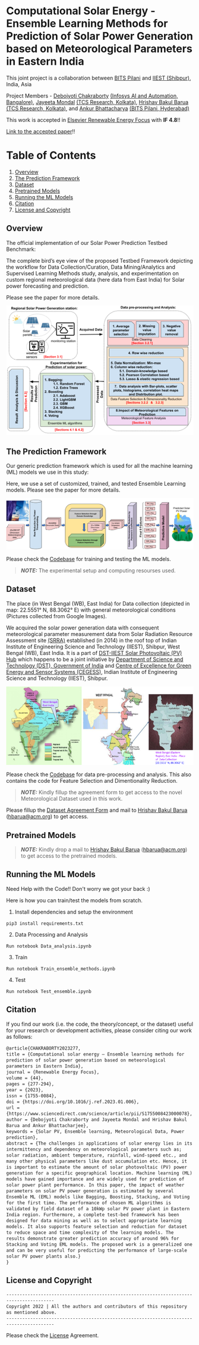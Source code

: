 

# Computational Solar Energy - Ensemble Learning Methods for Prediction of Solar Power Generation based on Meteorological Parameters in Eastern India

This joint project is a collaboration between [BITS Pilani](https://www.bits-pilani.ac.in/) and [IIEST (Shibpur)](https://www.iiests.ac.in/), India, Asia

Project Members - [Debojyoti Chakraborty](https://www.linkedin.com/in/debojyoti-chakraborty-ba03a4179/?originalSubdomain=in) [(Infosys AI and Automation, Bangalore)](https://www.infosys.com/), [Jayeeta Mondal](https://scholar.google.com/citations?user=lW7H0AoAAAAJ&hl=en) [(TCS Research, Kolkata)](https://www.tcs.com/what-we-do/research), [Hrishav Bakul Barua](https://www.researchgate.net/profile/Hrishav-Barua)  [(TCS Research, Kolkata)](https://www.tcs.com/what-we-do/research), and [Ankur Bhattacharya](https://universe.bits-pilani.ac.in/Hyderabad/bhattacharjee/Profile) [(BITS Pilani, Hyderabad)](https://www.bits-pilani.ac.in/)

This work is accepted in [Elsevier Renewable Energy Focus](https://www.sciencedirect.com/journal/renewable-energy-focus) with **IF 4.8**!!

[Link to the accepted paper](https://www.sciencedirect.com/science/article/pii/S1755008423000078)!!


# Table of Contents

1. [Overview](#Overview)
2. [The Prediction Framework](#The-Prediction-Framework)
3. [Dataset](#Dataset)
4. [Pretrained Models](#Pretrained-Models)
5. [Running the ML Models](#Running-the-ML-Models)
6. [Citation](#Citation)
7. [License and Copyright](#License-and-Copyright)


## Overview

The official implementation of our Solar Power Prediction Testbed Benchmark:  
 
The complete bird’s eye view of the proposed Testbed Framework depicting the workflow for Data Collection/Curation, Data Mining/Analytics and Supervised Learning Methods study, analysis, and experimentation on custom regional meteorological data (here data from East India) for Solar power forecasting and prediction.

Please see the paper for more details.

![My Image](assets/Solar-Flow-Intro.png)


##  The Prediction Framework

Our generic prediction framework which is used for all the machine learning (ML) models we use in this study: 

Here, we use a set of customized, trained, and tested Ensemble Learning models. Please see the paper for more details. 



![My Image](assets/Model_diagram.png)

Please check the [Codebase](src) for training and testing the ML models.

> **_NOTE:_**  The experimental setup and computing resourses used.

##  Dataset

The place (in West Bengal (WB), East India) for Data collection (depicted in map: 22.5551° N, 88.3062° E) with general meteorological conditions (Pictures collected from Google Images).

We acquired the solar power generation data with consequent meteorological  parameter measurement data from Solar Radiation Resource Assessment site [(SRRA)](http://dst-iiestsolarhub.org.in/about_SRRA.php) established (in 2014) in the roof top of Indian Institute of Engineering Science and Technology (IIEST), Shibpur, West Bengal (WB), East India. It is a part of [DST-IIEST Solar Photovoltaic (PV) Hub](http://dst-iiestsolarhub.org.in/about_DST_IIEST_solar_hub.php) which happens to be a joint initiative by [Department of Science and Technology (DST), Government of India](https://dst.gov.in/) and [Centre of Excellence for Green Energy and Sensor Systems (CEGESS)](https://oldwww.iiests.ac.in/index.php/home-g), Indian Institute of Engineering Science and Technology (IIEST), Shibpur.


![My Image](assets/data_coll.png)


Please check the [Codebase](src) for data pre-processing and analysis. This also contains the code for Feature Selection and Dimentionality Reduction.

> **_NOTE:_**  Kindly fillup the agreement form to get access to the novel Meteorological Dataset used in this work.

Please fillup the [Dataset Agreement Form](https://drive.google.com/file/d/1ksj2pvd_eTuGq056TiSCD8wiDI_XEX9z/view?usp=sharing) and mail to [Hrishav Bakul Barua](https://www.researchgate.net/profile/Hrishav-Barua) (hbarua@acm.org) to get access.

##  Pretrained Models



> **_NOTE:_**  Kindly drop a mail to [Hrishav Bakul Barua](https://www.researchgate.net/profile/Hrishav-Barua) (hbarua@acm.org) to get access to the pretrained models.




##  Running the ML Models

Need Help with the Code!! Don't worry we got your back :) 

Here is how you can train/test the models from scratch. 


1) Install dependencies and setup the environment 

~~~
pip3 install requirements.txt
~~~

2) Data Processing and Analysis

~~~
Run notebook Data_analysis.ipynb
~~~


3) Train

~~~
Run notebook Train_ensemble_methods.ipynb
~~~

4) Test

~~~
Run notebook Test_ensemble.ipynb
~~~



##  Citation 

If you find our work (i.e. the code, the theory/concept, or the dataset) useful for your research or development activities, please consider citing our work as follows:


~~~
@article{CHAKRABORTY2023277,
title = {Computational solar energy – Ensemble learning methods for prediction of solar power generation based on meteorological parameters in Eastern India},
journal = {Renewable Energy Focus},
volume = {44},
pages = {277-294},
year = {2023},
issn = {1755-0084},
doi = {https://doi.org/10.1016/j.ref.2023.01.006},
url = {https://www.sciencedirect.com/science/article/pii/S1755008423000078},
author = {Debojyoti Chakraborty and Jayeeta Mondal and Hrishav Bakul Barua and Ankur Bhattacharjee},
keywords = {Solar PV, Ensemble learning, Meteorological Data, Power prediction},
abstract = {The challenges in applications of solar energy lies in its intermittency and dependency on meteorological parameters such as; solar radiation, ambient temperature, rainfall, wind-speed etc., and many other physical parameters like dust accumulation etc. Hence, it is important to estimate the amount of solar photovoltaic (PV) power generation for a specific geographical location. Machine learning (ML) models have gained importance and are widely used for prediction of solar power plant performance. In this paper, the impact of weather parameters on solar PV power generation is estimated by several Ensemble ML (EML) models like Bagging, Boosting, Stacking, and Voting for the first time. The performance of chosen ML algorithms is validated by field dataset of a 10kWp solar PV power plant in Eastern India region. Furthermore, a complete test-bed framework has been designed for data mining as well as to select appropriate learning models. It also supports feature selection and reduction for dataset to reduce space and time complexity of the learning models. The results demonstrate greater prediction accuracy of around 96% for Stacking and Voting EML models. The proposed work is a generalized one and can be very useful for predicting the performance of large-scale solar PV power plants also.}
}
~~~


## License and Copyright


~~~
----------------------------------------------------------------------------------------
Copyright 2022 | All the authors and contributors of this repository as mentioned above.
----------------------------------------------------------------------------------------

~~~

Please check the [License](LICENSE) Agreement.







